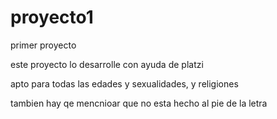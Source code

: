 # proyecto1
primer proyecto

este proyecto lo desarrolle con ayuda de platzi

apto para todas las edades y sexualidades, y religiones

tambien hay qe mencnioar que no esta hecho al pie de la letra 